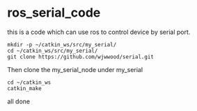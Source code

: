 # ros_serial_code
this is a code which can use ros to control device by serial port.
```
mkdir -p ~/catkin_ws/src/my_serial/
cd ~/catkin_ws/src/my_serial/
git clone https://github.com/wjwwood/serial.git
```
Then clone the my_serial_node under my_serial
```
cd ~/catkin_ws
catkin_make
```
all done
